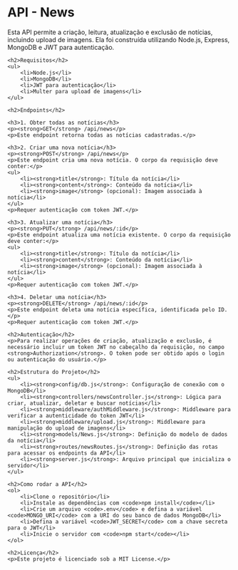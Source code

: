 <!DOCTYPE html>
<html lang="pt-BR">
<head>
    <meta charset="UTF-8">
    <meta name="viewport" content="width=device-width, initial-scale=1.0">
    <title>Documentação da API - News</title>
</head>
<body>
    <h1>API - News</h1>
    <p>Esta API permite a criação, leitura, atualização e exclusão de notícias, incluindo upload de imagens. Ela foi construída utilizando Node.js, Express, MongoDB e JWT para autenticação.</p>

    <h2>Requisitos</h2>
    <ul>
        <li>Node.js</li>
        <li>MongoDB</li>
        <li>JWT para autenticação</li>
        <li>Multer para upload de imagens</li>
    </ul>

    <h2>Endpoints</h2>
    
    <h3>1. Obter todas as notícias</h3>
    <p><strong>GET</strong> /api/news</p>
    <p>Este endpoint retorna todas as notícias cadastradas.</p>

    <h3>2. Criar uma nova notícia</h3>
    <p><strong>POST</strong> /api/news</p>
    <p>Este endpoint cria uma nova notícia. O corpo da requisição deve conter:</p>
    <ul>
        <li><strong>title</strong>: Título da notícia</li>
        <li><strong>content</strong>: Conteúdo da notícia</li>
        <li><strong>image</strong> (opcional): Imagem associada à notícia</li>
    </ul>
    <p>Requer autenticação com token JWT.</p>

    <h3>3. Atualizar uma notícia</h3>
    <p><strong>PUT</strong> /api/news/:id</p>
    <p>Este endpoint atualiza uma notícia existente. O corpo da requisição deve conter:</p>
    <ul>
        <li><strong>title</strong>: Título da notícia</li>
        <li><strong>content</strong>: Conteúdo da notícia</li>
        <li><strong>image</strong> (opcional): Imagem associada à notícia</li>
    </ul>
    <p>Requer autenticação com token JWT.</p>

    <h3>4. Deletar uma notícia</h3>
    <p><strong>DELETE</strong> /api/news/:id</p>
    <p>Este endpoint deleta uma notícia específica, identificada pelo ID.</p>
    <p>Requer autenticação com token JWT.</p>

    <h2>Autenticação</h2>
    <p>Para realizar operações de criação, atualização e exclusão, é necessário incluir um token JWT no cabeçalho da requisição, no campo <strong>Authorization</strong>. O token pode ser obtido após o login ou autenticação do usuário.</p>

    <h2>Estrutura do Projeto</h2>
    <ul>
        <li><strong>config/db.js</strong>: Configuração de conexão com o MongoDB</li>
        <li><strong>controllers/newsController.js</strong>: Lógica para criar, atualizar, deletar e buscar notícias</li>
        <li><strong>middleware/authMiddleware.js</strong>: Middleware para verificar a autenticidade do token JWT</li>
        <li><strong>middleware/upload.js</strong>: Middleware para manipulação do upload de imagens</li>
        <li><strong>models/News.js</strong>: Definição do modelo de dados da notícia</li>
        <li><strong>routes/newsRoutes.js</strong>: Definição das rotas para acessar os endpoints da API</li>
        <li><strong>server.js</strong>: Arquivo principal que inicializa o servidor</li>
    </ul>

    <h2>Como rodar a API</h2>
    <ol>
        <li>Clone o repositório</li>
        <li>Instale as dependências com <code>npm install</code></li>
        <li>Crie um arquivo <code>.env</code> e defina a variável <code>MONGO_URI</code> com a URI do seu banco de dados MongoDB</li>
        <li>Defina a variável <code>JWT_SECRET</code> com a chave secreta para o JWT</li>
        <li>Inicie o servidor com <code>npm start</code></li>
    </ol>

    <h2>Licença</h2>
    <p>Este projeto é licenciado sob a MIT License.</p>
</body>
</html>

